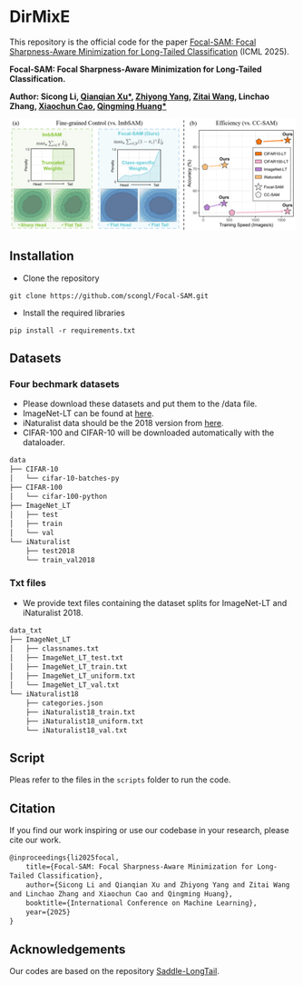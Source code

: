 # DirMixE



This repository is the official code for the paper [Focal-SAM: Focal Sharpness-Aware Minimization for Long-Tailed Classification](https://arxiv.org/abs/2505.01660) (ICML 2025).


**Focal-SAM: Focal Sharpness-Aware Minimization for Long-Tailed Classification.**

**Author: Sicong Li, [Qianqian Xu\*](https://qianqianxu010.github.io/), [Zhiyong Yang](https://joshuaas.github.io/),  [Zitai Wang](https://wang22ti.com/), Linchao Zhang, [Xiaochun Cao](https://scst.sysu.edu.cn/members/1401493.htm), [Qingming Huang\*](https://people.ucas.ac.cn/~qmhuang)**

[![key_idea](figs/method.png)](figs/method.png)

## Installation



- Clone the repository

```
git clone https://github.com/scongl/Focal-SAM.git
```



- Install the required libraries

```
pip install -r requirements.txt
```



## Datasets



### Four bechmark datasets



- Please download these datasets and put them to the /data file.
- ImageNet-LT can be found at [here](https://drive.google.com/drive/u/1/folders/1j7Nkfe6ZhzKFXePHdsseeeGI877Xu1yf).
- iNaturalist data should be the 2018 version from [here](https://github.com/visipedia/inat_comp).
- CIFAR-100 and CIFAR-10 will be downloaded automatically with the dataloader.

```
data
├── CIFAR-10
│   └── cifar-10-batches-py
├── CIFAR-100
│   └── cifar-100-python
├── ImageNet_LT
│   ├── test
│   ├── train
│   └── val
└── iNaturalist
    ├── test2018
    └── train_val2018
```



### Txt files


- We provide text files containing the dataset splits for ImageNet-LT and iNaturalist 2018. 

```
data_txt
├── ImageNet_LT
│   ├── classnames.txt
│   ├── ImageNet_LT_test.txt
│   ├── ImageNet_LT_train.txt
│   ├── ImageNet_LT_uniform.txt
│   └── ImageNet_LT_val.txt
└── iNaturalist18
    ├── categories.json
    ├── iNaturalist18_train.txt
    ├── iNaturalist18_uniform.txt
    └── iNaturalist18_val.txt
```



## Script

Pleas refer to the files in the `scripts` folder to run the code.


## Citation



If you find our work inspiring or use our codebase in your research, please cite our work.

```
@inproceedings{li2025focal,
    title={Focal-SAM: Focal Sharpness-Aware Minimization for Long-Tailed Classification}, 
    author={Sicong Li and Qianqian Xu and Zhiyong Yang and Zitai Wang and Linchao Zhang and Xiaochun Cao and Qingming Huang},
    booktitle={International Conference on Machine Learning},
    year={2025}
}
```



## Acknowledgements



Our codes are based on the repository [Saddle-LongTail](https://github.com/val-iisc/Saddle-LongTail).